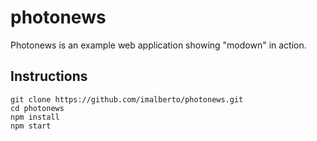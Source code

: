 photonews
=========

Photonews is an example web application showing "modown" in action.

## Instructions

```
git clone https://github.com/imalberto/photonews.git
cd photonews
npm install
npm start
```